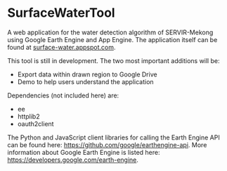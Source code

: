 # SurfaceWaterTool
A web application for the water detection algorithm of SERVIR-Mekong using Google Earth Engine and App Engine. The application itself can be found at <a href="http://surface-water.appspot.com/">surface-water.appspot.com</a>.

This tool is still in development. The two most important additions will be:
- Export data within drawn region to Google Drive
- Demo to help users understand the application

Dependencies (not included here) are:
- ee
- httplib2
- oauth2client 

The Python and JavaScript client libraries for calling the Earth Engine API can be found here: <a  href="https://github.com/google/earthengine-api/">https://github.com/google/earthengine-api</a>. More information about Google Earth Engine is listed here: <a href="https://developers.google.com/earth-engine/">https://developers.google.com/earth-engine</a>.
